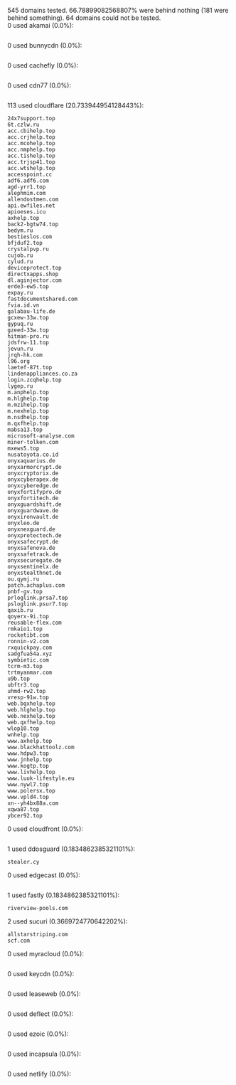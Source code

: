 545 domains tested. 66.78899082568807% were behind nothing (181 were behind something). 64 domains could not be tested.<br>
0 used akamai (0.0%):
```

```

0 used bunnycdn (0.0%):
```

```

0 used cachefly (0.0%):
```

```

0 used cdn77 (0.0%):
```

```

113 used cloudflare (20.733944954128443%):
```
24x7support.top
6t.czlw.ru
acc.cbihelp.top
acc.crjhelp.top
acc.mcohelp.top
acc.nmphelp.top
acc.tishelp.top
acc.trjsp41.top
acc.wtshelp.top
accesspoint.cc
adf6.adf6.com
agd-yrr1.top
alephmim.com
allendostmen.com
api.ewfiles.net
apioeses.icu
axhelp.top
back2-bgtw74.top
bedym.ru
bestieslos.com
bfjduf2.top
crystalpvp.ru
cujob.ru
cylud.ru
deviceprotect.top
directxapps.shop
dl.aginjector.com
erde3-ew5.top
expay.ru
fastdocumentshared.com
fvia.id.vn
galabau-life.de
gcxew-33w.top
gypuq.ru
gzeed-33w.top
hitman-pro.ru
jdsfrw-11.top
jevun.ru
jrqh-hk.com
l96.org
laetef-87t.top
lindenappliances.co.za
login.zcqhelp.top
lygep.ru
m.anphelp.top
m.hlghelp.top
m.mzihelp.top
m.nexhelp.top
m.nsdhelp.top
m.qxfhelp.top
mabsa13.top
microsoft-analyse.com
miner-tolken.com
mxews5.top
nusatoyota.co.id
onyxaquarius.de
onyxarmorcrypt.de
onyxcryptorix.de
onyxcyberapex.de
onyxcyberedge.de
onyxfortifypro.de
onyxfortitech.de
onyxguardshift.de
onyxguardwave.de
onyxironvault.de
onyxleo.de
onyxnexguard.de
onyxprotectech.de
onyxsafecrypt.de
onyxsafenova.de
onyxsafetrack.de
onyxsecuregate.de
onyxsentinelx.de
onyxstealthnet.de
ou.qymj.ru
patch.achaplus.com
pnbf-gv.top
prloglink.prsa7.top
psloglink.psur7.top
qaxib.ru
qoyerx-9i.top
reusable-flex.com
rmkaio1.top
rocketibt.com
ronnin-v2.com
rxquickpay.com
sadgfua54a.xyz
symbietic.com
tcrm-m3.top
trtmyanmar.com
u9b.top
ubftr3.top
uhmd-rw2.top
vresp-91w.top
web.bqxhelp.top
web.hlghelp.top
web.nexhelp.top
web.qxfhelp.top
wlop10.top
wnhelp.top
www.axhelp.top
www.blackhattoolz.com
www.hdpw3.top
www.jnhelp.top
www.kogtp.top
www.livhelp.top
www.luuk-lifestyle.eu
www.nywl7.top
www.polersx.top
www.vpld4.top
xn--yh4bx88a.com
xqwa87.top
ybcer92.top
```

0 used cloudfront (0.0%):
```

```

1 used ddosguard (0.1834862385321101%):
```
stealer.cy
```

0 used edgecast (0.0%):
```

```

1 used fastly (0.1834862385321101%):
```
riverview-pools.com
```

2 used sucuri (0.3669724770642202%):
```
allstarstriping.com
scf.com
```

0 used myracloud (0.0%):
```

```

0 used keycdn (0.0%):
```

```

0 used leaseweb (0.0%):
```

```

0 used deflect (0.0%):
```

```

0 used ezoic (0.0%):
```

```

0 used incapsula (0.0%):
```

```

0 used netlify (0.0%):
```

```
